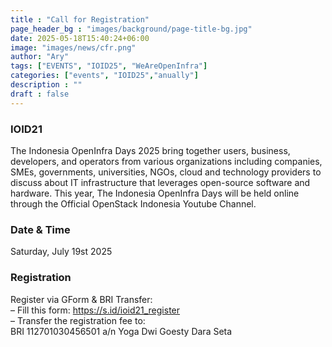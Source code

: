 ```yaml
---
title : "Call for Registration"
page_header_bg : "images/background/page-title-bg.jpg"
date: 2025-05-18T15:40:24+06:00
image: "images/news/cfr.png"
author: "Ary"
tags: ["EVENTS", "IOID25", "WeAreOpenInfra"]
categories: ["events", "IOID25","anually"]
description : ""
draft : false
---
```

### IOID21
The Indonesia OpenInfra Days 2025 bring together users, business, developers, and operators from various organizations including companies, SMEs, governments, universities, NGOs, cloud and technology providers to discuss about IT infrastructure that leverages open-source software and hardware. This year, The Indonesia OpenInfra Days will be held online through the Official OpenStack Indonesia Youtube Channel.


### Date & Time
Saturday, July 19st 2025

### Registration
Register via GForm & BRI Transfer:<br />
– Fill this form: https://s.id/ioid21_register<br />
– Transfer the registration fee to:<br />
BRI 112701030456501 a/n Yoga Dwi Goesty Dara Seta
